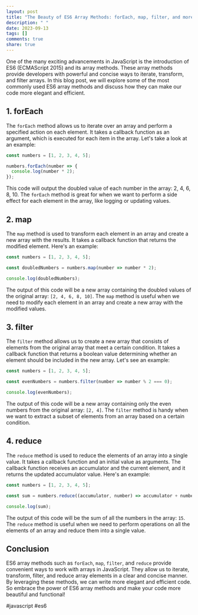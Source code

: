 ```yaml
---
layout: post
title: "The Beauty of ES6 Array Methods: forEach, map, filter, and more"
description: " "
date: 2023-09-13
tags: []
comments: true
share: true
---
```


One of the many exciting advancements in JavaScript is the introduction of ES6 (ECMAScript 2015) and its array methods. These array methods provide developers with powerful and concise ways to iterate, transform, and filter arrays. In this blog post, we will explore some of the most commonly used ES6 array methods and discuss how they can make our code more elegant and efficient.

## 1. forEach

The `forEach` method allows us to iterate over an array and perform a specified action on each element. It takes a callback function as an argument, which is executed for each item in the array. Let's take a look at an example:

```javascript
const numbers = [1, 2, 3, 4, 5];

numbers.forEach(number => {
  console.log(number * 2);
});
```

This code will output the doubled value of each number in the array: 2, 4, 6, 8, 10. The `forEach` method is great for when we want to perform a side effect for each element in the array, like logging or updating values.

## 2. map

The `map` method is used to transform each element in an array and create a new array with the results. It takes a callback function that returns the modified element. Here's an example:

```javascript
const numbers = [1, 2, 3, 4, 5];

const doubledNumbers = numbers.map(number => number * 2);

console.log(doubledNumbers);
```

The output of this code will be a new array containing the doubled values of the original array: `[2, 4, 6, 8, 10]`. The `map` method is useful when we need to modify each element in an array and create a new array with the modified values.

## 3. filter

The `filter` method allows us to create a new array that consists of elements from the original array that meet a certain condition. It takes a callback function that returns a boolean value determining whether an element should be included in the new array. Let's see an example:

```javascript
const numbers = [1, 2, 3, 4, 5];

const evenNumbers = numbers.filter(number => number % 2 === 0);

console.log(evenNumbers);
```

The output of this code will be a new array containing only the even numbers from the original array: `[2, 4]`. The `filter` method is handy when we want to extract a subset of elements from an array based on a certain condition.

## 4. reduce

The `reduce` method is used to reduce the elements of an array into a single value. It takes a callback function and an initial value as arguments. The callback function receives an accumulator and the current element, and it returns the updated accumulator value. Here's an example:

```javascript
const numbers = [1, 2, 3, 4, 5];

const sum = numbers.reduce((accumulator, number) => accumulator + number, 0);

console.log(sum);
```

The output of this code will be the sum of all the numbers in the array: `15`. The `reduce` method is useful when we need to perform operations on all the elements of an array and reduce them into a single value.

## Conclusion

ES6 array methods such as `forEach`, `map`, `filter`, and `reduce` provide convenient ways to work with arrays in JavaScript. They allow us to iterate, transform, filter, and reduce array elements in a clear and concise manner. By leveraging these methods, we can write more elegant and efficient code. So embrace the power of ES6 array methods and make your code more beautiful and functional!

#javascript #es6